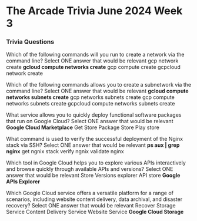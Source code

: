# The Arcade Trivia June 2024 Week 3

### Trivia Questions  

Which of the following commands will you run to create a network via the command line?
Select ONE answer that would be relevant
gcp network create
**gcloud compute networks create**
gcp compute create
gcpcloud network create

Which of the following commands allows you to create a subnetwork via the command line?
Select ONE answer that would be relevant
**gcloud compute networks subnets create**
gcp networks subnets create
gcp compute networks subnets create
gcpcloud compute networks subnets create

What service allows you to quickly deploy functional software packages that run on Google Cloud?
Select ONE answer that would be relevant
**Google Cloud Marketplace**
Get Store
Package Store
Play store

What command is used to verify the successful deployment of the Nginx stack via SSH?
Select ONE answer that would be relevant
**ps aux | grep nginx**
get ngnix
stack verify ngnix
validate nginx

Which tool in Google Cloud helps you to explore various APIs interactively and browse quickly through available APIs and versions?
Select ONE answer that would be relevant
Store
Versions explorer
API store
**Google APIs Explorer**

Which Google Cloud service offers a versatile platform for a range of scenarios, including website content delivery, data archival, and disaster recovery?
Select ONE answer that would be relevant
Recover Storage Service
Content Delivery Service
Website Service
**Google Cloud Storage**

